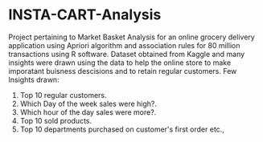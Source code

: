 # INSTA-CART-Analysis
Project pertaining to Market Basket Analysis for an online grocery delivery application using Apriori algorithm and association rules for 80 million transactions using R software.
Dataset obtained from Kaggle and many insights were drawn using the data to help the online store to make imporatant buisness descisions and to retain regular customers.
Few Insights drawn:
1) Top 10 regular customers.
2) Which Day of the week sales were high?.
3) Which hour of the day sales were more?.
4) Top 10 sold products.
5) Top 10 departments purchased on customer's first order etc.,
